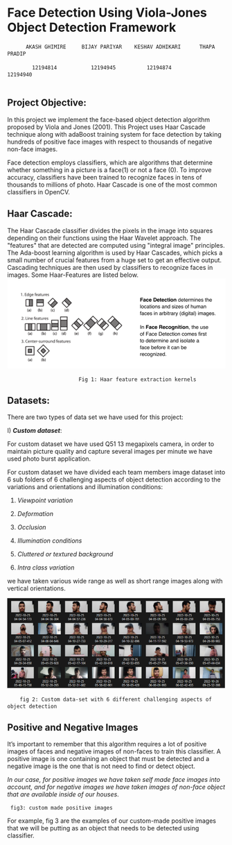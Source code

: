 #            Face Detection Using Viola-Jones Object Detection Framework


```
      AKASH GHIMIRE     BIJAY PARIYAR    KESHAV ADHIKARI      THAPA PRADIP

        12194814           12194945          12194874           12194940
        
```
## Project Objective:

In this project we implement the face-based object detection algorithm proposed by Viola and Jones (2001). This Project uses Haar Cascade technique along with adaBoost training system for face detection by taking hundreds of positive face images with respect to thousands of negative non-face images.  

Face detection employs classifiers, which are algorithms that determine whether something in a picture is a face(1) or not a face (0). To improve accuracy, classifiers have been trained to recognize faces in tens of thousands to millions of photo. Haar Cascade is one of the most common classifiers in OpenCV.     


## Haar Cascade:

The Haar Cascade classifier divides the pixels in the image into squares depending on their functions using the Haar Wavelet approach. The "features" that are detected are computed using "integral image" principles. The Ada-boost learning algorithm is used by Haar Cascades, which picks a small number of crucial features from a huge set to get an effective output. Cascading techniques are then used by classifiers to recognize faces in images. Some Haar-Features are listed below.
![image](https://github.com/team-spiders/images/blob/main/face%20detection%201.png)

```
                       Fig 1: Haar feature extraction kernels
```

## Datasets:
There are two types of data set we have used for this project:

I) _**Custom dataset**_:
      
For custom dataset we have used Q51 13 megapixels camera, in order to maintain picture quality and capture several images per minute we have used photo burst application.
 
 For custom dataset we have divided each team members image dataset into 6 sub folders of 6 challenging aspects of object detection according to the variations and orientations and illumination conditions:


1) *Viewpoint variation*

2) *Deformation*

3) *Occlusion*

4) *Illumination conditions*

5) *Cluttered or textured background* 

6) *Intra class variation* 



we have taken various wide range as well as short range images along with vertical orientations.



![image](https://github.com/team-spiders/images/blob/main/face%202.png)
```
    fig 2: Custom data-set with 6 different challenging aspects of object detection
```


## **Positive and Negative Images**

It’s important to remember that this algorithm requires a lot of positive images of faces and negative images of non-faces to train this classifier. A positive image is one containing an object that must be detected and a negative image is the one that is not need to find or detect object.

*In our case, for positive images we have taken self made face images into account, and for negative images we have taken images of non-face object that are available inside of our houses*.

```
 fig3: custom made positive images
 ```
 
 For example, fig 3 are the examples of our custom-made positive images that we will be putting as an object that needs to be detected using classifier.

